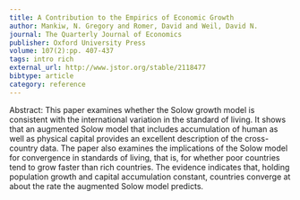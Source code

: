 ```yaml
---
title: A Contribution to the Empirics of Economic Growth
author: Mankiw, N. Gregory and Romer, David and Weil, David N.
journal: The Quarterly Journal of Economics
publisher: Oxford University Press
volume: 107(2):pp. 407-437
tags: intro rich
external_url: http://www.jstor.org/stable/2118477
bibtype: article
category: reference
---
```

Abstract: This paper examines whether the Solow growth model is consistent with the international variation in the standard of living. It shows that an augmented Solow model that includes accumulation of human as well as physical capital provides an excellent description of the cross-country data. The paper also examines the implications of the Solow model for convergence in standards of living, that is, for whether poor countries tend to grow faster than rich countries. The evidence indicates that, holding population growth and capital accumulation constant, countries converge at about the rate the augmented Solow model predicts.
